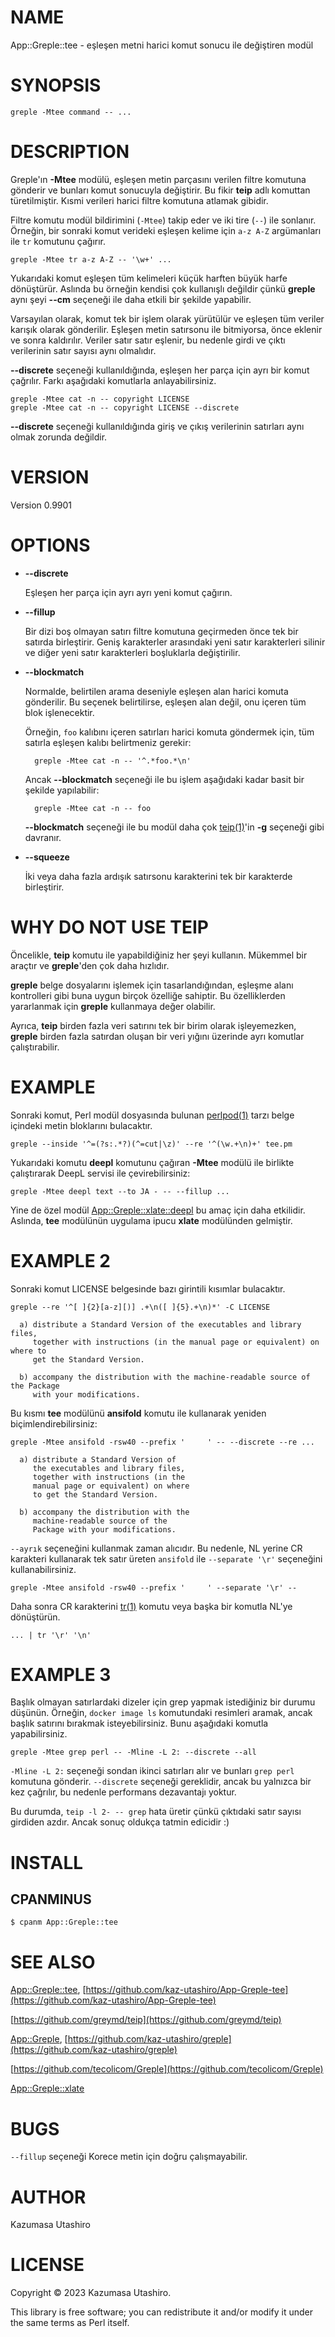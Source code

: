 # NAME

App::Greple::tee - eşleşen metni harici komut sonucu ile değiştiren modül

# SYNOPSIS

    greple -Mtee command -- ...

# DESCRIPTION

Greple'ın **-Mtee** modülü, eşleşen metin parçasını verilen filtre komutuna gönderir ve bunları komut sonucuyla değiştirir. Bu fikir **teip** adlı komuttan türetilmiştir. Kısmi verileri harici filtre komutuna atlamak gibidir.

Filtre komutu modül bildirimini (`-Mtee`) takip eder ve iki tire (`--`) ile sonlanır. Örneğin, bir sonraki komut verideki eşleşen kelime için `a-z A-Z` argümanları ile `tr` komutunu çağırır.

    greple -Mtee tr a-z A-Z -- '\w+' ...

Yukarıdaki komut eşleşen tüm kelimeleri küçük harften büyük harfe dönüştürür. Aslında bu örneğin kendisi çok kullanışlı değildir çünkü **greple** aynı şeyi **--cm** seçeneği ile daha etkili bir şekilde yapabilir.

Varsayılan olarak, komut tek bir işlem olarak yürütülür ve eşleşen tüm veriler karışık olarak gönderilir. Eşleşen metin satırsonu ile bitmiyorsa, önce eklenir ve sonra kaldırılır. Veriler satır satır eşlenir, bu nedenle girdi ve çıktı verilerinin satır sayısı aynı olmalıdır.

**--discrete** seçeneği kullanıldığında, eşleşen her parça için ayrı bir komut çağrılır. Farkı aşağıdaki komutlarla anlayabilirsiniz.

    greple -Mtee cat -n -- copyright LICENSE
    greple -Mtee cat -n -- copyright LICENSE --discrete

**--discrete** seçeneği kullanıldığında giriş ve çıkış verilerinin satırları aynı olmak zorunda değildir.

# VERSION

Version 0.9901

# OPTIONS

- **--discrete**

    Eşleşen her parça için ayrı ayrı yeni komut çağırın.

- **--fillup**

    Bir dizi boş olmayan satırı filtre komutuna geçirmeden önce tek bir satırda birleştirir. Geniş karakterler arasındaki yeni satır karakterleri silinir ve diğer yeni satır karakterleri boşluklarla değiştirilir.

- **--blockmatch**

    Normalde, belirtilen arama deseniyle eşleşen alan harici komuta gönderilir. Bu seçenek belirtilirse, eşleşen alan değil, onu içeren tüm blok işlenecektir.

    Örneğin, `foo` kalıbını içeren satırları harici komuta göndermek için, tüm satırla eşleşen kalıbı belirtmeniz gerekir:

        greple -Mtee cat -n -- '^.*foo.*\n'

    Ancak **--blockmatch** seçeneği ile bu işlem aşağıdaki kadar basit bir şekilde yapılabilir:

        greple -Mtee cat -n -- foo

    **--blockmatch** seçeneği ile bu modül daha çok [teip(1)](http://man.he.net/man1/teip)'in **-g** seçeneği gibi davranır.

- **--squeeze**

    İki veya daha fazla ardışık satırsonu karakterini tek bir karakterde birleştirir.

# WHY DO NOT USE TEIP

Öncelikle, **teip** komutu ile yapabildiğiniz her şeyi kullanın. Mükemmel bir araçtır ve **greple**'den çok daha hızlıdır.

**greple** belge dosyalarını işlemek için tasarlandığından, eşleşme alanı kontrolleri gibi buna uygun birçok özelliğe sahiptir. Bu özelliklerden yararlanmak için **greple** kullanmaya değer olabilir.

Ayrıca, **teip** birden fazla veri satırını tek bir birim olarak işleyemezken, **greple** birden fazla satırdan oluşan bir veri yığını üzerinde ayrı komutlar çalıştırabilir.

# EXAMPLE

Sonraki komut, Perl modül dosyasında bulunan [perlpod(1)](http://man.he.net/man1/perlpod) tarzı belge içindeki metin bloklarını bulacaktır.

    greple --inside '^=(?s:.*?)(^=cut|\z)' --re '^(\w.+\n)+' tee.pm

Yukarıdaki komutu **deepl** komutunu çağıran **-Mtee** modülü ile birlikte çalıştırarak DeepL servisi ile çevirebilirsiniz:

    greple -Mtee deepl text --to JA - -- --fillup ...

Yine de özel modül [App::Greple::xlate::deepl](https://metacpan.org/pod/App%3A%3AGreple%3A%3Axlate%3A%3Adeepl) bu amaç için daha etkilidir. Aslında, **tee** modülünün uygulama ipucu **xlate** modülünden gelmiştir.

# EXAMPLE 2

Sonraki komut LICENSE belgesinde bazı girintili kısımlar bulacaktır.

    greple --re '^[ ]{2}[a-z][)] .+\n([ ]{5}.+\n)*' -C LICENSE

      a) distribute a Standard Version of the executables and library files,
         together with instructions (in the manual page or equivalent) on where to
         get the Standard Version.
    
      b) accompany the distribution with the machine-readable source of the Package
         with your modifications.
    

Bu kısmı **tee** modülünü **ansifold** komutu ile kullanarak yeniden biçimlendirebilirsiniz:

    greple -Mtee ansifold -rsw40 --prefix '     ' -- --discrete --re ...

      a) distribute a Standard Version of
         the executables and library files,
         together with instructions (in the
         manual page or equivalent) on where
         to get the Standard Version.
    
      b) accompany the distribution with the
         machine-readable source of the
         Package with your modifications.

`--ayrık` seçeneğini kullanmak zaman alıcıdır. Bu nedenle, NL yerine CR karakteri kullanarak tek satır üreten `ansifold` ile `--separate '\r'` seçeneğini kullanabilirsiniz.

    greple -Mtee ansifold -rsw40 --prefix '     ' --separate '\r' --

Daha sonra CR karakterini [tr(1)](http://man.he.net/man1/tr) komutu veya başka bir komutla NL'ye dönüştürün.

    ... | tr '\r' '\n'

# EXAMPLE 3

Başlık olmayan satırlardaki dizeler için grep yapmak istediğiniz bir durumu düşünün. Örneğin, `docker image ls` komutundaki resimleri aramak, ancak başlık satırını bırakmak isteyebilirsiniz. Bunu aşağıdaki komutla yapabilirsiniz.

    greple -Mtee grep perl -- -Mline -L 2: --discrete --all

`-Mline -L 2:` seçeneği sondan ikinci satırları alır ve bunları `grep perl` komutuna gönderir. `--discrete` seçeneği gereklidir, ancak bu yalnızca bir kez çağrılır, bu nedenle performans dezavantajı yoktur.

Bu durumda, `teip -l 2- -- grep` hata üretir çünkü çıktıdaki satır sayısı girdiden azdır. Ancak sonuç oldukça tatmin edicidir :)

# INSTALL

## CPANMINUS

    $ cpanm App::Greple::tee

# SEE ALSO

[App::Greple::tee](https://metacpan.org/pod/App%3A%3AGreple%3A%3Atee), [https://github.com/kaz-utashiro/App-Greple-tee](https://github.com/kaz-utashiro/App-Greple-tee)

[https://github.com/greymd/teip](https://github.com/greymd/teip)

[App::Greple](https://metacpan.org/pod/App%3A%3AGreple), [https://github.com/kaz-utashiro/greple](https://github.com/kaz-utashiro/greple)

[https://github.com/tecolicom/Greple](https://github.com/tecolicom/Greple)

[App::Greple::xlate](https://metacpan.org/pod/App%3A%3AGreple%3A%3Axlate)

# BUGS

`--fillup` seçeneği Korece metin için doğru çalışmayabilir.

# AUTHOR

Kazumasa Utashiro

# LICENSE

Copyright © 2023 Kazumasa Utashiro.

This library is free software; you can redistribute it and/or modify
it under the same terms as Perl itself.

